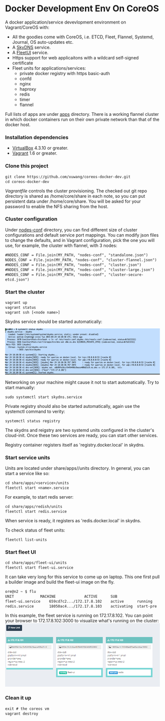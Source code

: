 # Docker Development Env On CoreOS

A docker application/service devevlopment environment on Vagrant/CoreOS with:

* All the goodies come with CoreOS, i.e. ETCD, Fleet, Flannel, Systemd, Journal, OS auto-updates etc.
* A [SkyDNS][SkyDNS] service.
* A [FleetUI](https://github.com/purpleworks/fleet-ui.git) service.
* Https support for web applicaitons with a wildcard self-signed certificate
* Fleet units for applications/services:
    * private docker registry with https basic-auth
    * confd
    * nginx
    * haproxy
    * redis
    * timer 
    * flannel

Full lists of apps are under [apps](https://github.com/xuwang/coreos-docker-dev/tree/master/apps) directory. There is a working flannel cluster in which docker containers run on their own private network than that of the docker host. 

### Installation dependencies

* [VirtualBox][virtualbox] 4.3.10 or greater.
* [Vagrant][vagrant] 1.6 or greater.

### Clone this project

    git clone https://github.com/xuwang/coreos-docker-dev.git
    cd coreos-docker-dev

_Vagrantfile_ controls the cluster provisioning. The checked out git repo directory is shared as /home/core/share in each note, so you can put persistent data under /home/core/share. You will be asked for your password to enable the NFS sharing from the host.

### Cluster configuration

Under [nodes-conf](https://github.com/xuwang/coreos-docker-dev/tree/master/nodes-conf) directory, you can find different size of cluster configurations and default service port mappings.  You can modify json files to change the defaults, and in Vagrant configuration, pick the one you will use, for example, the cluster with flannel, with 3 nodes:

    #NODES_CONF = File.join(MY_PATH, "nodes-conf", "standalone.json")
    NODES_CONF = File.join(MY_PATH, "nodes-conf", "cluster-flannel.json")
    #NODES_CONF = File.join(MY_PATH, "nodes-conf", "cluster.json")
    #NODES_CONF = File.join(MY_PATH, "nodes-conf", "cluster-large.json")
    #NODES_CONF = File.join(MY_PATH, "nodes-conf", "cluster-secure-etcd.json")

### Start the cluster

    vagrant up
    vagrant status
    vagrant ssh [<node name>]
  
Skydns service should be started automatically:

![skydns service status](images/skydns.png "skydns service status")

    
Networking on your machine might cause it not to start automatically. Try to start manually:

    sudo systemctl start skydns.service
 
Private registry should also be started automatically, again use the systemctl command to verity:

    systemctl status registry

 
The skydns and reigstry are two systemd units configured in the cluster's cloud-init. Once these two services are ready, you can start other services. 

Registry container registers itself as 'registry.docker.local' in skydns.

### Start service units

Units are located under share/apps/<service>/units directory. In general, you can start a service like so:

    cd share/apps/<service>/units
    fleetctl start <name>.service

For example, to start redis server:

    cd share/apps/redish/units
    fleetctl start redis.service
    
When service is ready, it registers as 'redis.docker.local' in skydns.

To check status of fleet units:

    fleetctl list-units
    
### Start fleet UI

    cd share/apps/fleet-ui/units
    fleetctl start fleet-ui.service

It can take very long for this service to come up on laptop. This one first pull a builder image and build the fleet-ui image on the fly.

    ore@n2 ~ $ flu
    UNIT			MACHINE				ACTIVE		SUB
    fleet-ui.service	659cd7c2.../172.17.8.102	active		running
    redis.service		18050ac4.../172.17.8.103	activating	start-pre
    
In this example, the fleet service is running on 172.17.8.102. You can point your browser to 172.17.8.102:3000 to visualize what's running on the cluster:
![fleet units](images/fleetui.png "fleet units")


### Clean it up

	exit # the coreos vm
	vagrant destroy

[virtualbox]: https://www.virtualbox.org/
[vagrant]: https://www.vagrantup.com/downloads.html
[using-coreos]: http://coreos.com/docs/using-coreos/
[SkyDNS]: https://github.com/skynetservices/skydns
[Docker-Registry]: https://github.com/docker/docker-registry


